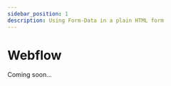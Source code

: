 ```yaml
---
sidebar_position: 1
description: Using Form-Data in a plain HTML form 
---
```


# Webflow

Coming soon...
